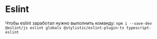 # Eslint
Чтобы еslint заработал нужно выполнить команду:
`npm i --save-dev @eslint/js eslint globals @stylistic/eslint-plugin-ts typescript-eslint`
